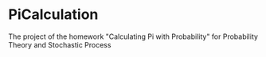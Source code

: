 # PiCalculation
The project of the homework "Calculating Pi with Probability" for Probability Theory and Stochastic Process

